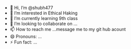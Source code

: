- 👋 Hi, I’m @shubh477
- 👀 I’m interested in Ethical Haking 
- 🌱 I’m currently learning 9th class 
- 💞️ I’m looking to collaborate on ...
- 📫 How to reach me ...message me to my git hub acount 
- 😄 Pronouns: ...
- ⚡ Fun fact: ...

<!---
shubh477/shubh477 is a ✨ special ✨ repository because its `README.md` (this file) appears on your GitHub profile.
You can click the Preview link to take a look at your changes.
--->
